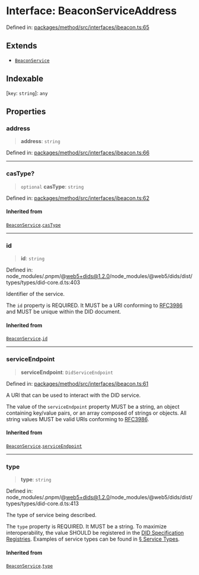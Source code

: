 # Interface: BeaconServiceAddress

Defined in: [packages/method/src/interfaces/ibeacon.ts:65](https://github.com/dcdpr/did-btcr2-js/blob/c82bc5c69016e1146a0c52c6e6b21621f5abd6d4/packages/method/src/interfaces/ibeacon.ts#L65)

## Extends

- [`BeaconService`](BeaconService.md)

## Indexable

\[`key`: `string`\]: `any`

## Properties

### address

> **address**: `string`

Defined in: [packages/method/src/interfaces/ibeacon.ts:66](https://github.com/dcdpr/did-btcr2-js/blob/c82bc5c69016e1146a0c52c6e6b21621f5abd6d4/packages/method/src/interfaces/ibeacon.ts#L66)

***

### casType?

> `optional` **casType**: `string`

Defined in: [packages/method/src/interfaces/ibeacon.ts:62](https://github.com/dcdpr/did-btcr2-js/blob/c82bc5c69016e1146a0c52c6e6b21621f5abd6d4/packages/method/src/interfaces/ibeacon.ts#L62)

#### Inherited from

[`BeaconService`](BeaconService.md).[`casType`](BeaconService.md#castype)

***

### id

> **id**: `string`

Defined in: node\_modules/.pnpm/@web5+dids@1.2.0/node\_modules/@web5/dids/dist/types/types/did-core.d.ts:403

Identifier of the service.

The `id` property is REQUIRED. It MUST be a URI conforming to
[RFC3986](https://datatracker.ietf.org/doc/html/rfc3986) and MUST be unique within the
DID document.

#### Inherited from

[`BeaconService`](BeaconService.md).[`id`](BeaconService.md#id)

***

### serviceEndpoint

> **serviceEndpoint**: `DidServiceEndpoint`

Defined in: [packages/method/src/interfaces/ibeacon.ts:61](https://github.com/dcdpr/did-btcr2-js/blob/c82bc5c69016e1146a0c52c6e6b21621f5abd6d4/packages/method/src/interfaces/ibeacon.ts#L61)

A URI that can be used to interact with the DID service.

The value of the `serviceEndpoint` property MUST be a string, an object containing key/value
pairs, or an array composed of strings or objects. All string values MUST be valid URIs
conforming to [RFC3986](https://datatracker.ietf.org/doc/html/rfc3986).

#### Inherited from

[`BeaconService`](BeaconService.md).[`serviceEndpoint`](BeaconService.md#serviceendpoint)

***

### type

> **type**: `string`

Defined in: node\_modules/.pnpm/@web5+dids@1.2.0/node\_modules/@web5/dids/dist/types/types/did-core.d.ts:413

The type of service being described.

The `type` property is REQUIRED. It MUST be a string. To maximize interoperability, the value
SHOULD be registered in the
[DID Specification Registries](https://www.w3.org/TR/did-spec-registries/). Examples of
service types can be found in
[§ Service Types](https://www.w3.org/TR/did-spec-registries/#service-types).

#### Inherited from

[`BeaconService`](BeaconService.md).[`type`](BeaconService.md#type)
